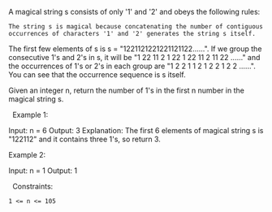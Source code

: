 A magical string s consists of only '1' and '2' and obeys the following rules:


	The string s is magical because concatenating the number of contiguous occurrences of characters '1' and '2' generates the string s itself.


The first few elements of s is s = "1221121221221121122……". If we group the consecutive 1's and 2's in s, it will be "1 22 11 2 1 22 1 22 11 2 11 22 ......" and the occurrences of 1's or 2's in each group are "1 2 2 1 1 2 1 2 2 1 2 2 ......". You can see that the occurrence sequence is s itself.

Given an integer n, return the number of 1's in the first n number in the magical string s.

 
Example 1:

Input: n = 6
Output: 3
Explanation: The first 6 elements of magical string s is "122112" and it contains three 1's, so return 3.


Example 2:

Input: n = 1
Output: 1


 
Constraints:


	1 <= n <= 105

